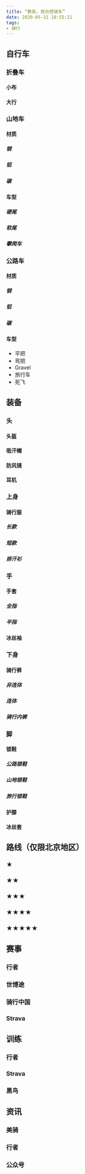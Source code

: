 ```yaml
---
title: “教练，我也想骑车”
date: 2020-05-31 18:55:21
tags:
- 骑行
---
```





## 自行车
### 折叠车
#### 小布
#### 大行

### 山地车
#### 材质
##### 钢
##### 铝
##### 碳

#### 车型
##### 硬尾
##### 软尾
##### 攀爬车

### 公路车
#### 材质
##### 钢
##### 铝
##### 碳

#### 车型
* 平把
* 弯把
* Gravel
* 旅行车
* 死飞


## 装备
### 头
#### 头盔
#### 吸汗帽
#### 防风镜
#### 耳机

### 上身
#### 骑行服
##### 长款
##### 短款
##### 排汗衫

### 手
#### 手套
##### 全指
##### 半指

#### 冰丝袖

### 下身
#### 骑行裤
##### 非连体
##### 连体
##### 骑行内裤

### 脚
#### 锁鞋
##### 公路锁鞋
##### 山地锁鞋
##### 旅行锁鞋

#### 护膝
#### 冰丝套

## 路线（仅限北京地区）
### ★
### ★★
### ★★★
### ★★★★
### ★★★★★

## 赛事
### 行者
### 世博途
### 骑行中国
### Strava

## 训练
### 行者
### Strava
### 黑鸟

## 资讯
### 美骑
### 行者
### 公众号